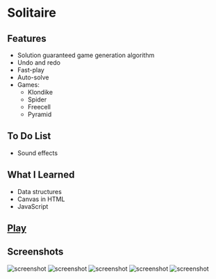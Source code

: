 # Solitaire
## Features
* Solution guaranteed game generation algorithm
* Undo and redo
* Fast-play
* Auto-solve
* Games:
    * Klondike
    * Spider
    * Freecell
    * Pyramid

## To Do List
* Sound effects

## What I Learned
* Data structures
* Canvas in HTML
* JavaScript

## [Play](https://erendo.github.io/solitaire-js/)

## Screenshots
![screenshot](readme-images/screenshot-1.png "Menu")
![screenshot](readme-images/screenshot-2.png "Klondike")
![screenshot](readme-images/screenshot-3.png "Spider")
![screenshot](readme-images/screenshot-4.png "Freecell")
![screenshot](readme-images/screenshot-5.png "Pyramid")
